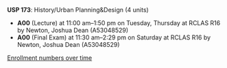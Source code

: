 **USP 173**: History/Urban Planning&Design (4 units)

- **A00** (Lecture) at 11:00 am–1:50 pm on Tuesday, Thursday at RCLAS R16 by Newton, Joshua Dean (A53048529)
- **A00** (Final Exam) at 11:30 am–2:29 pm on Saturday at RCLAS R16 by Newton, Joshua Dean (A53048529)

[Enrollment numbers over time](./USP173.tsv)
